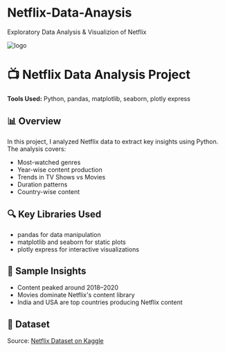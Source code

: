 # Netflix-Data-Anaysis
Exploratory Data Analysis &amp; Visualizion of Netflix

![logo]()


# 📺 Netflix Data Analysis Project

**Tools Used:** Python, pandas, matplotlib, seaborn, plotly express

## 📊 Overview

In this project, I analyzed Netflix data to extract key insights using Python. The analysis covers:

- Most-watched genres
- Year-wise content production
- Trends in TV Shows vs Movies
- Duration patterns
- Country-wise content

## 🔍 Key Libraries Used

- pandas for data manipulation
- matplotlib and seaborn for static plots
- plotly express for interactive visualizations

## 📌 Sample Insights

- Content peaked around 2018–2020
- Movies dominate Netflix's content library
- India and USA are top countries producing Netflix content


## 📁 Dataset

Source: [Netflix Dataset on Kaggle](https://www.kaggle.com/code/shivamb/netflix-shows-and-movies-exploratory-analysis/input)
